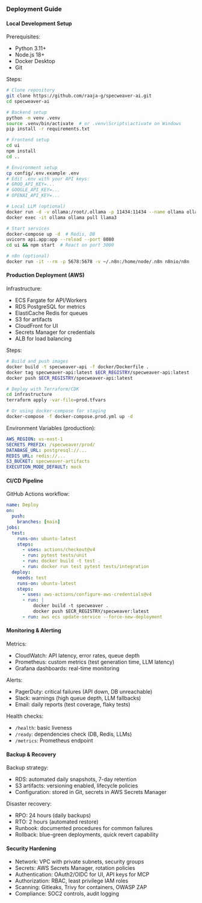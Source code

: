 ### Deployment Guide

#### Local Development Setup

Prerequisites:
- Python 3.11+
- Node.js 18+
- Docker Desktop
- Git

Steps:
```bash
# Clone repository
git clone https://github.com/raaja-g/specweaver-ai.git
cd specweaver-ai

# Backend setup
python -m venv .venv
source .venv/bin/activate  # or .venv\Scripts\activate on Windows
pip install -r requirements.txt

# Frontend setup
cd ui
npm install
cd ..

# Environment setup
cp config/.env.example .env
# Edit .env with your API keys:
# GROQ_API_KEY=...
# GOOGLE_API_KEY=...
# OPENAI_API_KEY=...

# Local LLM (optional)
docker run -d -v ollama:/root/.ollama -p 11434:11434 --name ollama ollama/ollama
docker exec -it ollama ollama pull llama3

# Start services
docker-compose up -d  # Redis, DB
uvicorn api.app:app --reload --port 8080
cd ui && npm start  # React on port 3000

# n8n (optional)
docker run -it --rm -p 5678:5678 -v ~/.n8n:/home/node/.n8n n8nio/n8n
```

#### Production Deployment (AWS)

Infrastructure:
- ECS Fargate for API/Workers
- RDS PostgreSQL for metrics
- ElastiCache Redis for queues
- S3 for artifacts
- CloudFront for UI
- Secrets Manager for credentials
- ALB for load balancing

Steps:
```bash
# Build and push images
docker build -t specweaver-api -f docker/Dockerfile .
docker tag specweaver-api:latest $ECR_REGISTRY/specweaver-api:latest
docker push $ECR_REGISTRY/specweaver-api:latest

# Deploy with Terraform/CDK
cd infrastructure
terraform apply -var-file=prod.tfvars

# Or using docker-compose for staging
docker-compose -f docker-compose.prod.yml up -d
```

Environment Variables (production):
```yaml
AWS_REGION: us-east-1
SECRETS_PREFIX: /specweaver/prod/
DATABASE_URL: postgresql://...
REDIS_URL: redis://...
S3_BUCKET: specweaver-artifacts
EXECUTION_MODE_DEFAULT: mock
```

#### CI/CD Pipeline

GitHub Actions workflow:
```yaml
name: Deploy
on:
  push:
    branches: [main]
jobs:
  test:
    runs-on: ubuntu-latest
    steps:
      - uses: actions/checkout@v4
      - run: pytest tests/unit
      - run: docker build -t test .
      - run: docker run test pytest tests/integration
  deploy:
    needs: test
    runs-on: ubuntu-latest
    steps:
      - uses: aws-actions/configure-aws-credentials@v4
      - run: |
          docker build -t specweaver .
          docker push $ECR_REGISTRY/specweaver:latest
      - run: aws ecs update-service --force-new-deployment
```

#### Monitoring & Alerting

Metrics:
- CloudWatch: API latency, error rates, queue depth
- Prometheus: custom metrics (test generation time, LLM latency)
- Grafana dashboards: real-time monitoring

Alerts:
- PagerDuty: critical failures (API down, DB unreachable)
- Slack: warnings (high queue depth, LLM fallbacks)
- Email: daily reports (test coverage, flaky tests)

Health checks:
- `/health`: basic liveness
- `/ready`: dependencies check (DB, Redis, LLMs)
- `/metrics`: Prometheus endpoint

#### Backup & Recovery

Backup strategy:
- RDS: automated daily snapshots, 7-day retention
- S3 artifacts: versioning enabled, lifecycle policies
- Configuration: stored in Git, secrets in AWS Secrets Manager

Disaster recovery:
- RPO: 24 hours (daily backups)
- RTO: 2 hours (automated restore)
- Runbook: documented procedures for common failures
- Rollback: blue-green deployments, quick revert capability

#### Security Hardening

- Network: VPC with private subnets, security groups
- Secrets: AWS Secrets Manager, rotation policies
- Authentication: OAuth2/OIDC for UI, API keys for MCP
- Authorization: RBAC, least privilege IAM roles
- Scanning: Gitleaks, Trivy for containers, OWASP ZAP
- Compliance: SOC2 controls, audit logging
